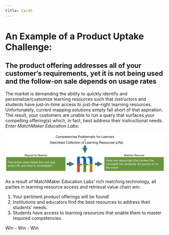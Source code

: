 ```yaml
---
title: Card5
---
```

# An Example of a Product Uptake Challenge:

## The product offering addresses all of your customer’s requirements, yet it is not being used and the follow-on sale depends on usage rates

The market is demanding the ability to quickly identify and personalize/customize learning resources such that instructors and students have just-in-time access to just-the-right learning resources. Unfortunately, current mapping solutions simply fall short of that aspiration. The result, your customers are unable to run a query that surfaces your compelling offering(s) which, in fact, best address their instructional needs.  *Enter MatchMaker Education Labs:*

![Alt Text for Sample Image](/mmassets/Learner-Prob.svg)

As a result of MatchMaker Education Labs’ rich matching technology, all parties in learning resource access and retrieval value chain win:

1. Your pertinent product offerings will be found!
2. Institutions and educators find the best resources to address their students’ needs.
3. Students have access to learning resources that enable them to master required competencies.

Win - Win - Win   
